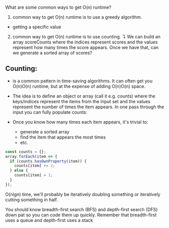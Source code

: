 What are some common ways to get O(n) runtime?

1. common way to get O(n) runtime is to use a greedy algorithm. 
  - getting a specific value 

2. common way to get O(n) runtime is to use counting. ↴ We can build an 
array scoreCounts where the indices represent scores and the values represent how 
many times the score appears. Once we have that, can we generate a sorted array of 
scores?

## Counting:
 - is a common pattern in time-saving algorithms. It can often get you O(n)O(n) runtime, but at the expense of adding O(n)O(n) space.

- The idea is to define an object or array (call it e.g. counts) where the keys/indices represent the items from the input set and the values represent the number of times the item appears. In one pass through the input you can fully populate counts:
- Once you know how many times each item appears, it's trivial to:
    - generate a sorted array
    - find the item that appears the most times
    - etc.

```js
const counts = {};
array.forEach(item => {
  if (counts.hasOwnProperty(item)) {
    counts[item] += 1;
  } else {
    counts[item] = 1;
  }
});
```

O(nlgn) time, we'll probably be iteratively doubling something or iteratively cutting something in half.

You should know breadth-first search (BFS) and depth-first search (DFS) down pat so you can code them up quickly.
 Remember that breadth-first uses a queue  and depth-first uses a stack